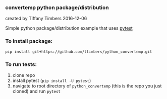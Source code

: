 ### convertemp python package/distribution
created by Tiffany Timbers
2016-12-06

Simple python package/distribution example that uses [pytest](http://doc.pytest.org/en/latest/contents.html)

### To install package:
```
pip install git+https://github.com/ttimbers/python_convertemp.git
```

### To run tests:
1. clone repo
2. install pytest (`pip install -U pytest`)
3. navigate to root directory of `python_convertemp` (this is the repo you just cloned) and run `pytest`